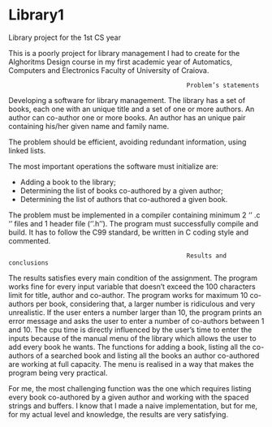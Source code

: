 # Library1
Library project for the 1st CS year


This is a poorly project for library management I had to create for the Alghoritms Design course in my first academic year of Automatics, Computers and Electronics Faculty of University of Craiova.

                                                     Problem’s statements


   Developing a software for library management. The library has a set of books, each one with an unique title and a set of one or more authors. An author can co-author one or more books. An author has an unique pair containing his/her given name and family name.

   The problem should be efficient, avoiding redundant information, using linked lists.
 
  The most important operations the software must initialize are:

-	Adding a book to the library;
-	Determining the list of books co-authored by a given author;
-	Determining the list of authors that co-authored a given book.

   The problem must be implemented in a compiler containing minimum 2 ‘’ .c ‘’ files and 1 header file (‘’.h’’).
   The program must successfully compile and build. It has to follow the C99 standard, be written in C coding style and commented. 


                                                     Results and conclusions 
       
       
   The results satisfies every main condition of the assignment. The program works fine for every input variable that doesn’t exceed the 100 characters limit for title, author and co-author. The program works for maximum 10 co-authors per book, considering that, a larger number is ridiculous and very unrealistic. If the user enters a number larger than 10, the program prints an error message and asks the user to enter a number of co-authors between 1 and 10.
   The cpu time is directly influenced by the user’s time to enter the inputs because of the manual menu of the library which allows the user to add every book he wants.
   The functions for adding a book, listing all the co-authors of a searched book and listing all the books an author co-authored are working at full capacity.
   The menu is realised in a way that makes the program being very practical.
   

   For me, the most challenging function was the one which requires listing every book co-authored by a given author and working with the spaced strings and buffers.
   I know that I made a naive implementation, but for me, for my actual level and knowledge, the results are very satisfying.
   
   
   

